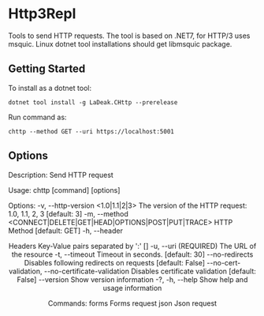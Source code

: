 # Http3Repl

Tools to send HTTP requests. The tool is based on .NET7, for HTTP/3 uses msquic. Linux dotnet tool installations should get libmsquic package.

## Getting Started

To install as a dotnet tool:

```
dotnet tool install -g LaDeak.CHttp --prerelease
```

Run command as:

```
chttp --method GET --uri https://localhost:5001
```

## Options

Description:
  Send HTTP request

Usage:
  chttp [command] [options]

Options:
  -v, --http-version <1.0|1.1|2|3>                               The version of the HTTP request: 1.0, 1.1, 2, 3 [default: 3]
  -m, --method <CONNECT|DELETE|GET|HEAD|OPTIONS|POST|PUT|TRACE>  HTTP Method [default: GET]
  -h, --header <header>                                          Headers Key-Value pairs separated by ':' []
  -u, --uri <uri> (REQUIRED)                                     The URL of the resource
  -t, --timeout <timeout>                                        Timeout in seconds. [default: 30]
  --no-redirects                                                 Disables following redirects on requests [default: False]
  --no-cert-validation, --no-certificate-validation              Disables certificate validation [default: False]
  --version                                                      Show version information
  -?, -h, --help                                                 Show help and usage information

Commands:
  forms  Forms request
  json   Json request